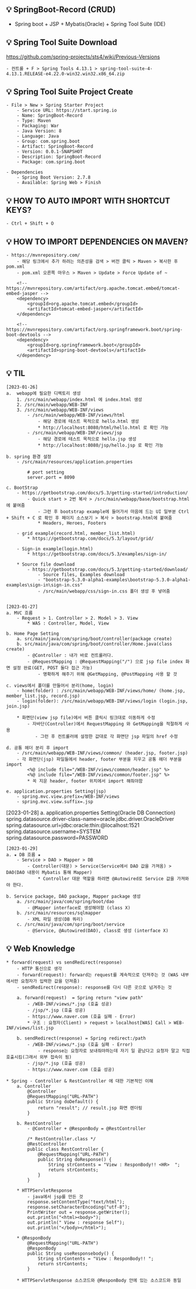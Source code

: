 ## 💡 SpringBoot-Record (CRUD)
- Spring boot + JSP + Mybatis(Oracle) + Spring Tool Suite (IDE)

## 💡 Spring Tool Suite Download 
https://github.com/spring-projects/sts4/wiki/Previous-Versions

    - 컨트롤 + F > Spring Tools 4.13.1 > spring-tool-suite-4-4.13.1.RELEASE-e4.22.0-win32.win32.x86_64.zip
        
## 💡 Spring Tool Suite Project Create
    - File > New > Spring Starter Project
        - Service URL: https://start.spring.io
        - Name: SpringBoot-Record
        - Type: Maven 
        - Packaging: War
        - Java Version: 8
        - Language: Java
        - Group: com.spring.boot
        - Artifact: SpringBoot-Record
        - Version: 0.0.1-SNAPSHOT
        - Description: SpringBoot-Record
        - Package: com.spring.boot
        
    - Dependencies
        - Spring Boot Version: 2.7.8
        - Available: Spring Web > Finish
        
## 💡 HOW TO AUTO IMPORT WITH SHORTCUT KEYS?
    - Ctrl + Shift + O

## 💡 HOW TO IMPORT DEPENDENCIES ON MAVEN? 
    - https://mvnrepository.com/
        - 해당 링크에서 추가 하려는 의존성을 검색 > 버전 클릭 > Maven > 복사한 후 pom.xml 
        - pom.xml 오른쪽 마우스 > Maven > Update > Force Update of ~ 
        
        <!-- https://mvnrepository.com/artifact/org.apache.tomcat.embed/tomcat-embed-jasper -->
        <dependency>
            <groupId>org.apache.tomcat.embed</groupId>
            <artifactId>tomcat-embed-jasper</artifactId>
        </dependency>
        
        <!-- https://mvnrepository.com/artifact/org.springframework.boot/spring-boot-devtools -->
        <dependency>
            <groupId>org.springframework.boot</groupId>
            <artifactId>spring-boot-devtools</artifactId>
        </dependency>
        
## 💡 TIL
    [2023-01-26]
    a.  webapp에 필요한 디렉토리 생성
        1. /src/main/webapp/index.html 에 index.html 생성
        2. /src/main/webapp/WEB-INF    
        3. /src/main/webapp/WEB-INF/views
            - /src/main/webapp/WEB-INF/views/html
                - 해당 경로에 테스트 목적으로 hello.html 생성
                * http://localhost:8080/html/hello.html 로 확인 가능
            - /src/main/webapp/WEB-INF/views/jsp
                - 해당 경로에 테스트 목적으로 hello.jsp 생성
                * http://localhost:8080/jsp/hello.jsp 로 확인 가능
    
    b. spring 환경 설정 
        - /src/main/resources/application.properties
            
            # port setting
            server.port = 8090
    
    c. BootStrap
        - https://getbootstrap.com/docs/5.3/getting-started/introduction/
            - Quick start > 2번 복사 > /src/main/webapp/base/bootstrap.html 에 붙여줌
                - 그런 후 bootstrap example에 들어가서 마음에 드는 UI 일부분 Ctrl + Shift + C 로 확인 후 페이지 소스보기 > 복사 > bootstrap.html에 붙여줌
                * Headers, Heroes, Footers
                
        - grid example(record.html, member_list.html)
            * https://getbootstrap.com/docs/5.3/layout/grid/ 
            
        - Sign-in example(login.html)
            * https://getbootstrap.com/docs/5.3/examples/sign-in/
        
        * Source file download
            - https://getbootstrap.com/docs/5.3/getting-started/download/
                - Source files, Examples download
                - "bootstrap-5.3.0-alpha1-examples\bootstrap-5.3.0-alpha1-examples\sign-in\sign-in.css"
                - /src/main/webapp/css/sign-in.css 폴더 생성 후 넣어줌
                
    
    [2023-01-27]
    a. MVC 흐름
        - Request > 1. Controller > 2. Model > 3. View
            * WAS : Controller, Model, View
    
    b. Home Page Setting
        a. src/main/java/com/spring/boot/controller(package create)
        b. src/main/java/com/spring/boot/controller/Home.java(class create)
            - @Controller : 내가 바로 컨트롤러다.
            - @RequestMapping : @RequestMapping("/") 으로 jsp file index 화면 설정 완료(GET, POST 둘다 접근 가능)
                - 명확하게 해주기 위해 @GetMapping, @PostMapping 사용 할 것    

    c. views에서 폴더를 만들어서 분리(home, login)
        - home(folder) : /src/main/webapp/WEB-INF/views/home/ (home.jsp, member_list.jsp, record.jsp)
        - login(folder): /src/main/webapp/WEB-INF/views/login (login.jsp, join.jsp)
            
        * 화면단(view jsp file)에서 버튼 클릭시 링크대로 이동하게 수정
            - 자바단(Controller)에서 RequestMapping 와 GetMapping을 적절하게 사용
               - 그런 후 컨트롤러에 설정한 값대로 각 화면단 jsp 파일의 href 수정
	
	d. 공통 헤더 분리 후 import
	    - /src/main/webapp/WEB-INF/views/common/ (header.jsp, footer.jsp)
        - 각 화면단(jsp) 파일들에서 header, footer 부분을 지우고 공통 헤더 부분을 import
		   	<%@ include file="/WEB-INF/views/common/header.jsp" %>
        	<%@ include file="/WEB-INF/views/common/footer.jsp" %>
			* 꼭 지운 header, footer 위치에서 import 해줘야함
	
	e. application.properties Setting(jsp)
		- spring.mvc.view.prefix=/WEB-INF/views
		- spring.mvc.view.suffix=.jsp
		
   [2023-01-28]
    a. application.properties Setting(Oracle DB Connection)
	    spring.datasource.driver-class-name=oracle.jdbc.driver.OracleDriver
		spring.datasource.url=jdbc:oracle:thin:@localhost:1521
		spring.datasource.username=SYSTEM
		spring.datasource.password=PASSWORD
		
	[2023-01-29]
	a. ★ DB 흐름 ★
 	    - Service > DAO > Mapper > DB
		    - Controller(대문) > Service(Service에서 DAO 값을 가져옴) > DAO(DAO 내용이 Mybatis 통해 Mapper) 
				* Controller 대문 역할을 하려면 @Autowired로 Service 값을 가져와야 한다.
				
	b. Service package, DAO package, Mapper package 생성
	    a. /src/main/java/com/spring/boot/dao 
		    - @Mapper interface로 생성해야함 (class X)
		b. /src/main/resources/sqlmapper
		    - XML 파일 생성(DB 쿼리)
		c. /src/main/java/com/spring/boot/service
            - @Service, @Autowired(DAO), class로 생성 (interface X)
		
        

## 💡 Web Knowledge
    * forward(request) vs sendRedirect(response)
		- HTTP 통신으로 생각
		- forward(request): forward는 request를 계속적으로 던져주는 것 (WAS 내부에서만 요청자가 입력한 값을 던져줌)
		- sendRedirect(response): response를 다시 다른 곳으로 넘겨주는 것
		
		a. forward(request)  = Spring return "view path"
			- /WEB-INF/views/*.jsp (호출 성공)
			- /jsp/*.jsp (호출 성공)
			- https://www.naver.com (호출 실패 - Error)
			* 구조 : 요청자(Client) > request > localhost[WAS] Call > WEB-INF/views/list.jsp        
					
		b. sendRedirect(response) = Spring redirect:/path 
			- /WEB-INF/views/*.jsp (호출 실패 - Error)
				- response는 요청자로 보내줘야하는데 자기 일 끝났다고 요청자 말고 직접 호출시킴(그래서 외부 접속이 됨)
			- /jsp/*.jsp (호출 성공)
			- https://www.naver.com (호출 성공)
                
    * Spring - Controller & RestController 에 대한 기본적인 이해
		a. Controller
			@Controller
			@RequestMapping("URL-PATH")
			public String doDefault() {
				return "result"; // result.jsp 화면 렌더링
			}
		
		b. RestController
			- @Controller + @ResponBody = @RestController
			
			/* RestController.class */
			@RestController
			public class RestController {
				@RequestMapping("URL-PATH")
				public String doResponse() {
					String strContents = "View : ResponBody!! <HR>  ";
					return strContents;
				}
			}	

		* HTTPServletResponse
			- java에서 jsp를 만든 것
			response.setContentType("text/html");
			response.setCharacterEncoding("utf-8");
			PrintWriter out = response.getWriter();
			out.println("<html><body>");
			out.println(" View : response Self");
			out.println("</body></html>");
			
		* @ResponBody
			@RequestMapping("URL-PATH")
			@ResponBody
			public String useResponsebody() {
				String strContents = "View : ResponBody!! ";
				return strContents;
			}
			
		* HTTPServletResponse 소스코드와 @ResponBody 안에 있는 소스코드와 동일